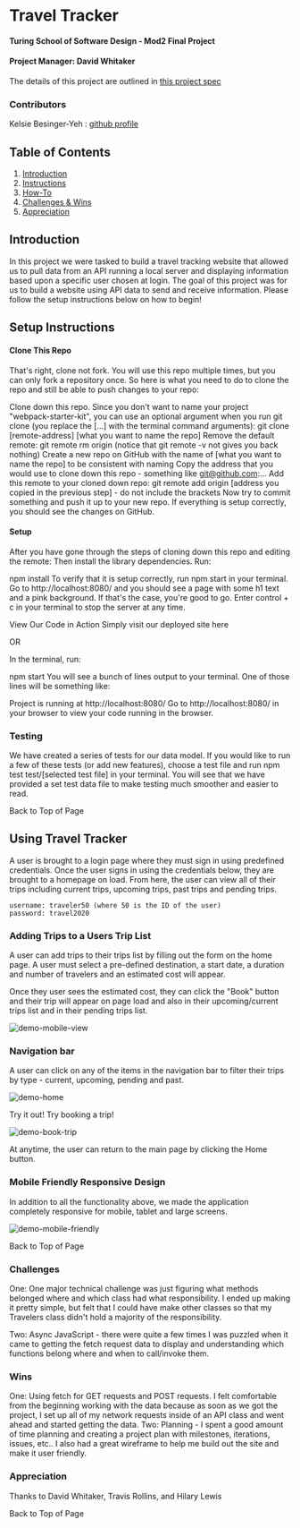 # Travel Tracker
#### Turing School of Software Design - Mod2 Final Project
#### Project Manager: David Whitaker

The details of this project are outlined in [this project spec](https://frontend.turing.io/projects/travel-tracker.html)

### Contributors
Kelsie Besinger-Yeh : [github profile](https://github.com/kelsiebesingeryeh)


## Table of Contents
1. [Introduction](#introduction)
2. [Instructions](#setup-instructions)
3. [How-To](#using-travel-tracker)
4. [Challenges & Wins](#challenges-&-wins)
5. [Appreciation](#appreciation)

## Introduction
In this project we were tasked to build a travel tracking website that allowed us to pull data from an API running a local server and displaying information based upon a specific user chosen at login. The goal of this project was for us to build a website using API data to send and receive information. Please follow the setup instructions below on how to begin!

## Setup Instructions
#### Clone This Repo
That's right, clone not fork. You will use this repo multiple times, but you can only fork a repository once. So here is what you need to do to clone the repo and still be able to push changes to your repo:

Clone down this repo. Since you don't want to name your project "webpack-starter-kit", you can use an optional argument when you run git clone (you replace the [...] with the terminal command arguments): git clone [remote-address] [what you want to name the repo]
Remove the default remote: git remote rm origin (notice that git remote -v not gives you back nothing)
Create a new repo on GitHub with the name of [what you want to name the repo] to be consistent with naming
Copy the address that you would use to clone down this repo - something like git@github.com:...
Add this remote to your cloned down repo: git remote add origin [address you copied in the previous step] - do not include the brackets
Now try to commit something and push it up to your new repo. If everything is setup correctly, you should see the changes on GitHub.

#### Setup
After you have gone through the steps of cloning down this repo and editing the remote: Then install the library dependencies. Run:

npm install
To verify that it is setup correctly, run npm start in your terminal. Go to http://localhost:8080/ and you should see a page with some h1 text and a pink background. If that's the case, you're good to go. Enter control + c in your terminal to stop the server at any time.

View Our Code in Action
Simply visit our deployed site here

OR

In the terminal, run:

npm start
You will see a bunch of lines output to your terminal. One of those lines will be something like:

Project is running at http://localhost:8080/
Go to http://localhost:8080/ in your browser to view your code running in the browser.

### Testing
We have created a series of tests for our data model. If you would like to run a few of these tests (or add new features), choose a test file and run npm test test/[selected test file] in your terminal. You will see that we have provided a set test data file to make testing much smoother and easier to read.

Back to Top of Page

## Using Travel Tracker
A user is brought to a login page where they must sign in using predefined credentials. Once the user signs in using the credentials below, they are brought to a homepage on load. From here, the user can view all of their trips including current trips, upcoming trips, past trips and pending trips. 

```
username: traveler50 (where 50 is the ID of the user)
password: travel2020
```

### Adding Trips to a Users Trip List
A user can add trips to their trips list by filling out the form on the home page. A user must select a pre-defined destination, a start date, a duration and number of travelers and an estimated cost will appear. 

Once they user sees the estimated cost, they can click the "Book" button and their trip will appear on page load and also in their upcoming/current trips list and in their pending trips list. 

![demo-mobile-view](https://media.giphy.com/media/sVtSxMHVxlNv9lwWPW/giphy.gif)

### Navigation bar
A user can click on any of the items in the navigation bar to filter their trips by type - current, upcoming, pending and past.

![demo-home](https://i.imgur.com/KkSjkxA.png)

Try it out! Try booking a trip!

![demo-book-trip](https://i.imgur.com/Hp0KjQd.png)

At anytime, the user can return to the main page by clicking the Home button.

### Mobile Friendly Responsive Design
In addition to all the functionality above, we made the application completely responsive for mobile, tablet and large screens.

![demo-mobile-friendly](https://i.imgur.com/61ecB34.png)

Back to Top of Page

### Challenges

One: One major technical challenge was just figuring what methods belonged where and which class had what responsibility. I ended up making it pretty simple, but felt that I could have make other classes so that my Travelers class didn't hold a majority of the responsibility.

Two: Async JavaScript - there were quite a few times I was puzzled when it came to getting the fetch request data to display and understanding which functions belong where and when to call/invoke them.

### Wins
One: Using fetch for GET requests and POST requests. I felt comfortable from the beginning working with the data because as soon as we got the project, I set up all of my network requests inside of an API class and went ahead and started getting the data. 
Two: Planning - I spent a good amount of time planning and creating a project plan with milestones, iterations, issues, etc.. I also had a great wireframe to help me build out the site and make it user friendly. 

### Appreciation
Thanks to David Whitaker, Travis Rollins, and Hilary Lewis

Back to Top of Page
